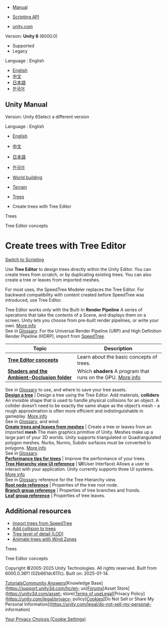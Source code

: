 [](https://docs.unity3d.com)

  * [Manual](../Manual/index.html)
  * [Scripting API](../ScriptReference/index.html)

  * [unity.com](https://unity.com/)

Version: **Unity 6** (6000.0)

  * Supported
  * Legacy

Language : English

  * [English](/Manual/class-Tree.html)
  * [中文](/cn/current/Manual/class-Tree.html)
  * [日本語](/ja/current/Manual/class-Tree.html)
  * [한국어](/kr/current/Manual/class-Tree.html)

[](https://docs.unity3d.com)

## Unity Manual

Version: Unity 6Select a different version

Language : English

  * [English](/Manual/class-Tree.html)
  * [中文](/cn/current/Manual/class-Tree.html)
  * [日本語](/ja/current/Manual/class-Tree.html)
  * [한국어](/kr/current/Manual/class-Tree.html)

  * [World building](CreatingEnvironments.html)
  * [Terrain](script-Terrain.html)
  * [Trees](terrain-Trees-Landing.html)
  * Create trees with Tree Editor

[](terrain-Trees-Landing.html)

Trees

[](tree-Structure.html)

Tree Editor concepts

# Create trees with Tree Editor

[Switch to Scripting](../ScriptReference/Tree.html "Go to Tree page in the
Scripting Reference")

Use **Tree Editor** to design trees directly within the Unity Editor. You can
create trees from scratch, or by duplicating existing trees. You can also
create a tree or leaves from imported meshes.

For most uses, the SpeedTree Modeler replaces the Tree Editor. For backward
compatibility with content created before SpeedTree was introduced, use Tree
Editor.

Tree Editor works only with the Built-In **Render Pipeline** A series of
operations that take the contents of a Scene, and displays them on a screen.
Unity lets you choose from pre-built render pipelines, or write your own.
[More info](render-pipelines.html)  
See in [Glossary](Glossary.html#Renderpipeline). For the Universal Render
Pipeline (URP) and High Definition Render Pipeline (HDRP), import from
[SpeedTree](SpeedTree-landing.html).

**Topic** | **Description**  
---|---  
[**Tree Editor concepts**](tree-Structure.html) | Learn about the basic concepts of trees.  
[**Shaders and the Ambient-Occlusion folder**](terrain-Trees-Mat-Shaders.html) | Which **shaders** A program that runs on the GPU. [More info](Shaders.html)  
See in [Glossary](Glossary.html#Shader) to use, and where to save your tree
assets.  
[**Design a tree**](tree-FirstTree.html) | Design a tree using the Tree Editor. Add materials, **colliders** An invisible shape that is used to handle physical collisions for an object. A collider doesn’t need to be exactly the same shape as the object’s mesh - a rough approximation is often more efficient and indistinguishable in gameplay. [More info](CollidersOverview.html)  
See in [Glossary](Glossary.html#Collider), and wind.  
[**Create trees and leaves from meshes**](terrain-Tree-From-Mesh.html) | Create a tree or leaves from an imported **mesh** The main graphics primitive of Unity. Meshes make up a large part of your 3D worlds. Unity supports triangulated or Quadrangulated polygon meshes. Nurbs, Nurms, Subdiv surfaces must be converted to polygons. [More info](mesh.html)  
See in [Glossary](Glossary.html#Mesh).  
[**Performance tips for trees**](terrain-Tree-Performance.html) | Improve the performance of your trees.  
[**Tree Hierarchy view UI reference**](terrain-Tree-Hierarchy-UI.html) | **UI**(User Interface) Allows a user to interact with your application. Unity currently supports three UI systems. [More info](UI-system-compare.html)  
See in [Glossary](Glossary.html#UI) reference for the Tree Hierarchy view.  
[**Root node reference**](tree-Root-Node.html) | Properties of the tree root node.  
[**Branch group reference**](tree-Branches.html) | Properties of tree branches and fronds.  
[**Leaf group reference**](tree-Leaves.html) | Properties of tree leaves.  
  
## Additional resources

  * [Import trees from SpeedTree](SpeedTree-landing.html)
  * [Add collision to trees](terrain-Tree-Colliders.html)
  * [Tree level of detail (LOD)](terrain-Tree-LOD.html)
  * [Animate trees with Wind Zones](class-WindZone.html)

[](terrain-Trees-Landing.html)

Trees

[](tree-Structure.html)

Tree Editor concepts

Copyright ©2005-2025 Unity Technologies. All rights reserved. Built from
6000.0.36f1 (02b661dc617c). Built on: 2025-01-14.

[Tutorials](https://learn.unity.com/)[Community
Answers](https://answers.unity3d.com)[Knowledge
Base](https://support.unity3d.com/hc/en-
us)[Forums](https://forum.unity3d.com)[Asset Store](https://unity3d.com/asset-
store)[Terms of
use](https://docs.unity3d.com/Manual/TermsOfUse.html)[Legal](https://unity.com/legal)[Privacy
Policy](https://unity.com/legal/privacy-
policy)[Cookies](https://unity.com/legal/cookie-policy)[Do Not Sell or Share
My Personal Information](https://unity.com/legal/do-not-sell-my-personal-
information)

[Your Privacy Choices (Cookie Settings)](javascript:void\(0\);)

